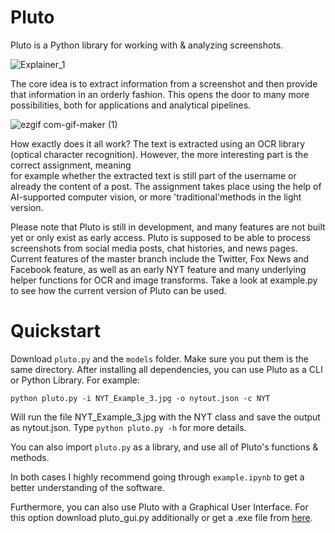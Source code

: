 # Pluto
Pluto is a Python library for working with & analyzing screenshots.

![Explainer_1](https://user-images.githubusercontent.com/60754058/119409979-62be3800-bce8-11eb-9f5c-60d623d065b3.png)

The core idea is to extract information from a screenshot and then provide that information in an orderly fashion. This opens the door to many more possibilities, both for applications and analytical pipelines.

![ezgif com-gif-maker (1)](https://user-images.githubusercontent.com/60754058/129491738-09c28f3e-0b52-49a1-8624-08f0a42bc8cd.gif)

How exactly does it all work? The text is extracted using an OCR library (optical character recognition). However, the more interesting part is the correct assignment, meaning  
for example whether the extracted text is still part of the username or already the content of a post. The assignment takes place using the help of AI-supported computer vision, 
or more 'traditional'methods in the light version.

Please note that Pluto is still in development, and many features are not built yet or only exist as early access. Pluto is supposed to be able to process screenshots from social 
media posts, chat histories, and news pages. Current features of the master branch include the Twitter, Fox News and Facebook feature, as well as an early NYT feature and many 
underlying helper functions for OCR and image transforms. Take a look at example.py to see how the current version of Pluto can be used.

# Quickstart
Download ```pluto.py``` and the ```models``` folder. Make sure you put them is the same directory. After installing all dependencies, you can use Pluto as a CLI or Python Library. For example:

```python pluto.py -i NYT_Example_3.jpg -o nytout.json -c NYT```

Will run the file NYT_Example_3.jpg with the NYT class and save the output as nytout.json. Type ```python pluto.py -h``` for more details.

You can also import ```pluto.py``` as a library, and use all of Pluto's functions & methods.

In both cases I highly recommend going through ```example.ipynb``` to get a better understanding of the software.

Furthermore, you can also use Pluto with a Graphical User Interface. For this option download pluto_gui.py additionally or get a .exe file from [here](https://downloads.patzold.io/).
